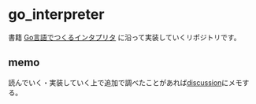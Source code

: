 # go_interpreter
書籍 [Go言語でつくるインタプリタ](https://www.oreilly.co.jp/books/9784873118222/) に沿って実装していくリポジトリです。

## memo
読んでいく・実装していく上で追加で調べたことがあれば[discussion](https://github.com/shoma3571/go_interpreter/discussions/1)にメモする。